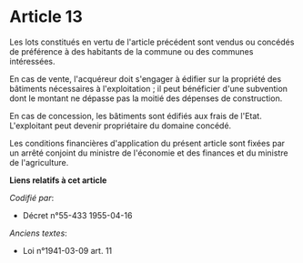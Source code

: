 # Article 13

Les lots constitués en vertu de l'article précédent sont vendus ou concédés de préférence à des habitants de la commune ou
des communes intéressées.

En cas de vente, l'acquéreur doit s'engager à édifier sur la propriété des bâtiments nécessaires à l'exploitation ; il peut
bénéficier d'une subvention dont le montant ne dépasse pas la moitié des dépenses de construction.

En cas de concession, les bâtiments sont édifiés aux frais de l'Etat. L'exploitant peut devenir propriétaire du domaine
concédé.

Les conditions financières d'application du présent article sont fixées par un arrêté conjoint du ministre de l'économie et
des finances et du ministre de l'agriculture.

**Liens relatifs à cet article**

_Codifié par_:

  - Décret n°55-433 1955-04-16

_Anciens textes_:

  - Loi n°1941-03-09 art. 11
